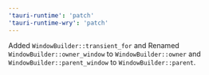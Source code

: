 ```yaml
---
'tauri-runtime': 'patch'
'tauri-runtime-wry': 'patch'
---
```


Added `WindowBuilder::transient_for` and Renamed `WindowBuilder::owner_window` to `WindowBuilder::owner` and `WindowBuilder::parent_window` to `WindowBuilder::parent`.

